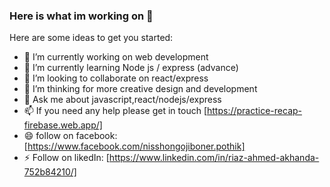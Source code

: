 ### Here is what im working on 👋

Here are some ideas to get you started:

- 🔭 I’m currently working on web development
- 🌱 I’m currently learning Node js / express (advance)
- 👯 I’m looking to collaborate on react/express
- 🤔 I’m thinking for more creative design and development
- 💬 Ask me about javascript,react/nodejs/express
- 📫 If you need any help please get in touch [https://practice-recap-firebase.web.app/]
- 😄 follow on facebook: [https://www.facebook.com/nisshongojiboner.pothik]
- ⚡ Follow on likedIn: [https://www.linkedin.com/in/riaz-ahmed-akhanda-752b84210/]
